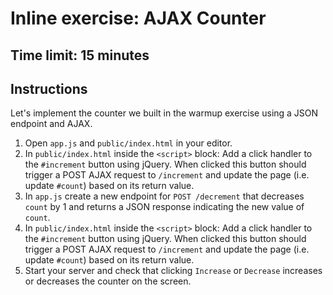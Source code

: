 # Inline exercise: AJAX Counter

## Time limit: 15 minutes

## Instructions

Let's implement the counter we built in the warmup exercise using a JSON
endpoint and AJAX.

1. Open `app.js` and `public/index.html` in your editor.
1. In `public/index.html` inside the `<script>` block:
  Add a click handler to the `#increment` button using jQuery. When clicked
  this button should trigger a POST AJAX request to `/increment` and update
  the page (i.e. update `#count`) based on its return value.
1. In `app.js` create a new endpoint for `POST /decrement` that decreases
  `count` by 1 and returns a JSON response indicating the new value of `count`.
1. In `public/index.html` inside the `<script>` block:
  Add a click handler to the `#increment` button using jQuery. When clicked
  this button should trigger a POST AJAX request to `/increment` and update
  the page (i.e. update `#count`) based on its return value.
1. Start your server and check that clicking `Increase` or `Decrease` increases
  or decreases the counter on the screen.
